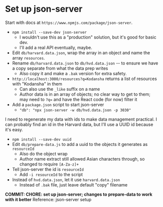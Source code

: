 # Set up json-server

Start with docs at `https://www.npmjs.com/package/json-server`.

-  `npm install --save-dev json-server`
   -  I wouldn't use this as a "production" solution, but it's good for basic dev.
   -  I'll add a real API eventually, maybe.
-  Edit `db/harvard.data.json`, wrap the array in an object and name the array `resources`.
-  Rename `db/harvard.data.json` to `db/hvd.data.json` -- to ensure we have a copy separate from what the data prep writes
   -  Also copy it and make a `.bak` version for extra safety.
-  `http://localhost:3000/resources?q=Kodansha` returns a list of resources with "Kodansha" in them
   -  Can also use the `_like` suffix on a name
   -  Author data is in an array of objects; no clear way to get to them; may need to `?q=` and have the React code (for now) filter it
-  Add a `package.json` script to start json-server
   -  `"db": "npx json-server -w db/hvd.data.json -p 3030"`

I need to regenerate my data with ids to make data management practical. I can probably find an id in the Harvard data, but I'll use a UUID id because it's easy.

-  `npm install --save-dev uuid`
-  Edit `db/prepare-data.js` to add a uuid to the objects it generates as `resourceId`
   -  Also do the object wrap
   -  Author name extract still allowed Asian characters through, so changed to require `[A-Za-z]+`
-  Tell json-server the id is `resourceId`
   -  Add `-i resourceId` to the script
-  Instead of `hvd.data.json`, let it use `harvard.data.json`
   -  Instead of `.bak` file, just leave default "copy" filename

**COMMIT: CHORE: set up json-server; changes to prepare-data to work with it better** Reference: json-server setup
